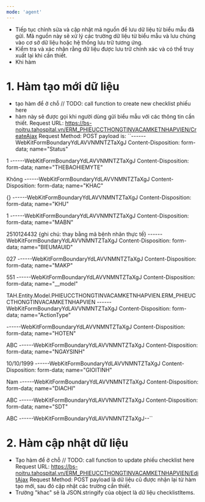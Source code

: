 ```yaml
---
mode: 'agent'
---
```

- Tiếp tục chỉnh sửa và cập nhật mã nguồn để lưu dữ liệu từ biểu mẫu đã gửi. Mã nguồn này sẽ xử lý các trường dữ liệu từ biểu mẫu và lưu chúng vào cơ sở dữ liệu hoặc hệ thống lưu trữ tương ứng.
- Kiểm tra và xác nhận rằng dữ liệu được lưu trữ chính xác và có thể truy xuất lại khi cần thiết.
- Khi hàm 
# 1. Hàm tạo mới dữ liệu
- tạo hàm để ở chỗ // TODO: call function to create new checklist phiếu here
- hàm này sẽ được gọi khi người dùng gửi biểu mẫu với các thông tin cần thiết.
Request URL: https://bs-noitru.tahospital.vn/ERM_PHIEUCCTHONGTINVACAMKETNHAPVIEN/CreateAjax
Request Method: POST
payload is: ``------WebKitFormBoundaryYdLAVVNMNTZTaXgJ
Content-Disposition: form-data; name="Status"

1
------WebKitFormBoundaryYdLAVVNMNTZTaXgJ
Content-Disposition: form-data; name="THEBAOHIEMYTE"

Không
------WebKitFormBoundaryYdLAVVNMNTZTaXgJ
Content-Disposition: form-data; name="KHAC"

{}
------WebKitFormBoundaryYdLAVVNMNTZTaXgJ
Content-Disposition: form-data; name="KHU"

1
------WebKitFormBoundaryYdLAVVNMNTZTaXgJ
Content-Disposition: form-data; name="MABN"

2510124432 {ghi chú: thay bằng mã bệnh nhân thực tế}
------WebKitFormBoundaryYdLAVVNMNTZTaXgJ
Content-Disposition: form-data; name="BIEUMAUID"

027
------WebKitFormBoundaryYdLAVVNMNTZTaXgJ
Content-Disposition: form-data; name="MAKP"

551
------WebKitFormBoundaryYdLAVVNMNTZTaXgJ
Content-Disposition: form-data; name="__model"

TAH.Entity.Model.PHIEUCCTHONGTINVACAMKETNHAPVIEN.ERM_PHIEUCCTHONGTINVACAMKETNHAPVIEN
------WebKitFormBoundaryYdLAVVNMNTZTaXgJ
Content-Disposition: form-data; name="ActionType"


------WebKitFormBoundaryYdLAVVNMNTZTaXgJ
Content-Disposition: form-data; name="HOTEN"

ABC
------WebKitFormBoundaryYdLAVVNMNTZTaXgJ
Content-Disposition: form-data; name="NGAYSINH"

10/10/1999
------WebKitFormBoundaryYdLAVVNMNTZTaXgJ
Content-Disposition: form-data; name="GIOITINH"

Nam
------WebKitFormBoundaryYdLAVVNMNTZTaXgJ
Content-Disposition: form-data; name="DIACHI"

ABC
------WebKitFormBoundaryYdLAVVNMNTZTaXgJ
Content-Disposition: form-data; name="SDT"

ABC
------WebKitFormBoundaryYdLAVVNMNTZTaXgJ--``
# 2. Hàm cập nhật dữ liệu
- Tạo hàm để ở chỗ // TODO: call function to update phiếu checklist here
Request URL: https://bs-noitru.tahospital.vn/ERM_PHIEUCCTHONGTINVACAMKETNHAPVIEN/EditAjax
Request Method: POST
payload là dữ liệu cũ được nhận lại từ hàm tạo mới, sau đó cập nhật các trường cần thiết.
- Trường "khac" sẽ là JSON.stringify của object là dữ liệu checklistItems.